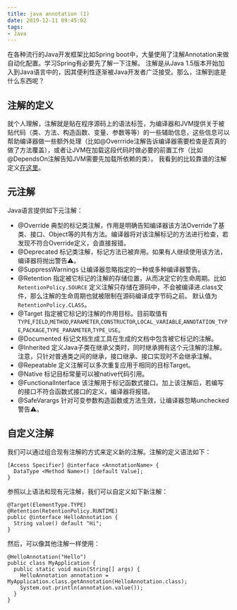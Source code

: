 ```yaml
---
title: java annotation (1)
date: 2019-12-11 09:45:02
tags: 
- Java
---
```


在各种流行的Java开发框架比如Spring boot中，大量使用了注解Annotation来做自动化配置。学习Spring有必要先了解一下注解。
注解是从Java 1.5版本开始加入到Java语言中的，因其便利性逐渐被Java开发者广泛接受。那么，注解到底是什么东西呢？

## 注解的定义
就个人理解，注解就是贴在程序源码上的语法标签，为编译器和JVM提供关于被贴代码（类、方法、构造函数、变量、参数等等）的一些辅助信息，这些信息可以帮助编译器做一些额外处理（比如@Overrride注解告诉编译器需要检查是否真的做了方法覆盖），或者让JVM在加载这段代码时做必要的前置工作（比如@DependsOn注解告知JVM需要先加载所依赖的类）。
我看到的比较靠谱的注解定义[在这里](https://www.geeksforgeeks.org/annotations-in-java/)。

## 元注解
Java语言提供如下元注解：
* @Override 
  典型的标记类注解，作用是明确告知编译器该方法Override了基类、接口、Object等的共有方法。编译器将对该注解标记的方法进行检查，若发现不符合Override定义，会直接报错。
* @Deprecated
  标记类注解，标记方法已被弃用。如果有人继续使用该方法，编译器将抛出警告⚠️。
* @SuppressWarnings
  让编译器忽略指定的一种或多种编译器警告。
* @Retention
  指定被它标记的注解的存储位置，从而决定它的生命周期。比如`RetentionPolicy.SOURCE`  定义注解只存储在源码中，不会被编译进.class文件，那么注解的生命周期也就被限制在源码编译成字节码之前。 默认值为`RetentionPolicy.CLASS`。
* @Target
  指定被它标记的注解的作用目标。目前取值有`TYPE`,`FIELD`,`METHOD`,`PARAMETER`,`CONSTRUCTOR`,`LOCAL_VARIABLE`,`ANNOTATION_TYPE`,`PACKAGE`,`TYPE_PARAMETER`,`TYPE_USE`。
* @Documented
  标记文档生成工具在生成的文档中包含被它标记的注解。
* @Inherited
  定义Java子类在继承父类时，同时继承拥有这个元注解的注解。注意，只针对普通类之间的继承，接口继承、接口实现时不会继承注解。
* @Repeatable
  定义注解可以多次重复应用于相同的目标Target。
* @Native
  标记目标常量可以被native代码引用。
* @FunctionalInterface
  该注解用于标记函数式接口。加上该注解后，若编写的接口不符合函数式接口的定义，编译器将报错。
* @SafeVarargs
  针对可变参数构造函数或方法生效，让编译器忽略unchecked警告⚠️。

## 自定义注解
  我们可以通过组合现有注解的方式来定义新的注解。注解的定义语法如下：
```
[Access Specifier] @interface <AnnotationName> {
  DataType <Method Name>() [default Value];
}
```
参照以上语法和现有元注解，我们可以自定义如下新注解：
```
@Target(ElementType.TYPE)
@Retention(RetentionPolicy.RUNTIME)
public @interface HelloAnnotation {
  String value() default "Hi";
}
```
然后，可以像其他注解一样使用：
```
@HelloAnnotation("Hello")
public class MyApplication {
  public static void main(String[] args) {
    HelloAnnotation annotation = MyApplication.class.getAnnotation(HelloAnnotation.class);
    System.out.println(annotation.value());
  }
}
```
